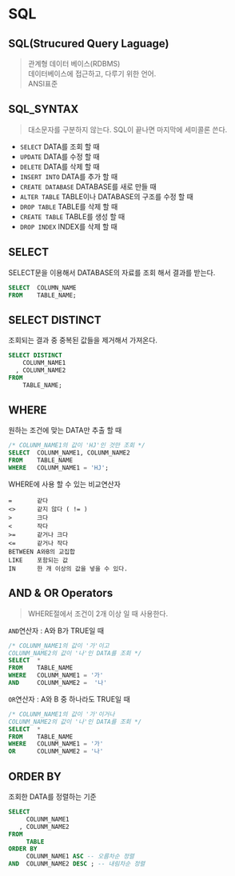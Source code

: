 # SQL

## SQL(Strucured Query Laguage)
> 관계형 데이터 베이스(RDBMS)  
> 데이터베이스에 접근하고, 다루기 위한 언어.  
> ANSI표준  

## SQL_SYNTAX
> 대소문자를 구분하지 않는다. 
> SQL이 끝나면 마지막에 세미콜론 쓴다.  

- `SELECT` DATA를 조회 할 때  
- `UPDATE` DATA를 수정 할 때  
- `DELETE` DATA를 삭제 할 때  
- `INSERT INTO`  DATA를 추가 할 때
- `CREATE DATABASE` DATABASE를 새로 만들 때  
- `ALTER TABLE` TABLE이나 DATABASE의 구조를 수정 할 때  
- `DROP TABLE` TABLE를 삭제 할 때  
- `CREATE TABLE` TABLE를 생성 할 때  
- `DROP INDEX` INDEX를 삭제 할 때  

## SELECT
SELECT문을 이용해서 DATABASE의 자료를 조회 해서 결과를 받는다.  
```SQL
SELECT  COLUMN_NAME
FROM    TABLE_NAME;
```

## SELECT DISTINCT
조회되는 결과 중 중복된 값들을 제거해서 가져온다.
```SQL
SELECT DISTINCT 
    COLUNM_NAME1
  , COLUNM_NAME2
FROM 
    TABLE_NAME;
```

## WHERE
원하는 조건에 맞는 DATA만 추출 할 때
```SQL
/* COLUNM_NAME1의 값이 'HJ'인 것만 조회 */
SELECT  COLUNM_NAME1, COLUNM_NAME2
FROM    TABLE_NAME
WHERE   COLUNM_NAME1 = 'HJ';
```
WHERE에 사용 할 수 있는 비교연산자
```
=       같다
<>      같지 않다 ( != )
>       크다 
<       작다
>=      같거나 크다
<=      같거나 작다
BETWEEN A와B의 교집합
LIKE    포함되는 값
IN      한 개 이상의 값을 넣을 수 있다.
```

## AND & OR Operators
> WHERE절에서 조건이 2개 이상 일 때 사용한다. 
  
`AND`연산자 : A와 B가 TRUE일 때
```SQL
/* COLUNM_NAME1의 값이 '가'이고 
COLUNM_NAME2의 값이 '나'인 DATA를 조회 */
SELECT  *
FROM    TABLE_NAME
WHERE   COLUNM_NAME1 = '가'
AND     COLUNM_NAME2 =  '나'
```
`OR`연산자 : A와 B 중 하나라도 TRUE일 때
```SQL
/* COLUNM_NAME1의 값이 '가'이거나
COLUNM_NAME2의 값이 '나'인 DATA를 조회 */
SELECT  *
FROM    TABLE_NAME
WHERE   COLUNM_NAME1 = '가'
OR      COLUNM_NAME2 = '나'
```


## ORDER BY
조회한 DATA를 정렬하는 기준

```SQL
SELECT
     COLUNM_NAME1  
   , COLUNM_NAME2
FROM
     TABLE
ORDER BY
     COLUNM_NAME1 ASC -- 오름차순 정렬
AND  COLUNM_NAME2 DESC ; -- 내림차순 정렬

```









